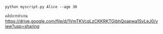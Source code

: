 ```
python myscript.py Alice --age 30

```
คลิปการทำงาน https://drive.google.com/file/d/1VmTKVcqLzCKKRKTGjbhQoapwa1SvLeJ0/view?usp=sharing
